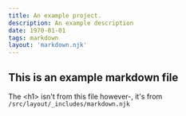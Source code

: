 ```yaml
---
title: An example project.
description: An example description
date: 1970-01-01
tags: markdown
layout: 'markdown.njk'
---
```


## This is an example markdown file

The &lt;h1&gt; isn't from this file however-, it's from `/src/layout/_includes/markdown.njk`